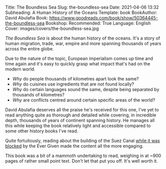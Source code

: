 Title: The Boundless Sea
Slug: the-boundless-sea
Date: 2021-04-06 13:32
Subheading: A Human History of the Oceans
Template: book
BookAuthor: David Abulafia
Book: https://www.goodreads.com/book/show/50364445-the-boundless-sea
Bookshop: 
Recommended: True
Language: English
Cover: images/covers/the-boundless-sea.jpg

*The Boundless Sea* is about the human history of the oceans. It's a story of human migration, trade, war, empire and more spanning thousands of years across the entire globe.

Due to the nature of the topic, European imperialism comes up time and time again and it's easy to quickly grasp what impact that's had on the modern world. 

* *Why* do people thousands of kilometres apart look the same?
* *Why* do cuisines use ingredients that are not found locally?
* *Why* do certain languages sound the same, despite being separated by thousands of kilometres?
* *Why* are conflicts centred around certain specific areas of the world?

David Abulafia deserves all the praise he's received for this one, I've yet to read anything quite as thorough and detailed while covering, in incredible depth, thousands of years of continent spanning history. He manages all this while keeping the book relatively light and accessible compared to some other history books I've read.

Quite fortuitously, reading about the building of the Suez Canal [while it was blocked](https://qz.com/1988427/how-ships-avoid-the-suez-canal-and-how-much-cargo-flows-through-it/) by the Ever Given made the content all the more engaging.

This book was a bit of a mammoth undertaking to read, weighing in at ~900 pages of rather small point text. Don't let that put you off. It's well worth it.